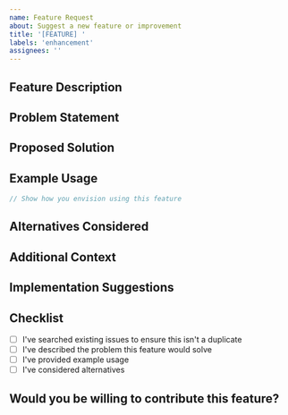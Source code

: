 ```yaml
---
name: Feature Request
about: Suggest a new feature or improvement
title: '[FEATURE] '
labels: 'enhancement'
assignees: ''
---
```


## Feature Description

<!-- A clear and concise description of the feature you'd like to see -->

## Problem Statement

<!-- What problem does this feature solve? Who would benefit from it? -->

## Proposed Solution

<!-- Describe your proposed solution in detail -->

## Example Usage

```typescript
// Show how you envision using this feature
```

## Alternatives Considered

<!-- Have you considered any alternative solutions or features? -->

## Additional Context

<!-- Add any other context, mockups, or examples about the feature request -->

## Implementation Suggestions

<!-- Optional: Technical details or suggestions for implementing this feature -->

## Checklist

- [ ] I've searched existing issues to ensure this isn't a duplicate
- [ ] I've described the problem this feature would solve
- [ ] I've provided example usage
- [ ] I've considered alternatives

## Would you be willing to contribute this feature?

<!-- Yes/No - We welcome contributions! -->
